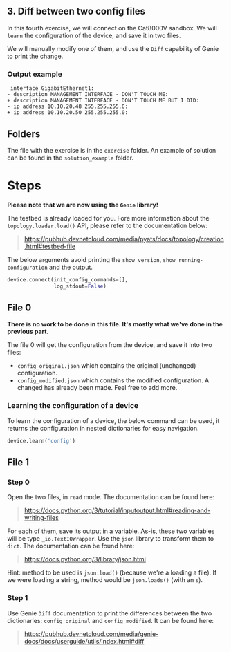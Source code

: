 ## 3. Diff between two config files

In this fourth exercise, we will connect on the Cat8000V sandbox. We will `learn` the configuration of the device, and save it in two files.

We will manually modify one of them, and use the `Diff` capability of Genie to print the change.

### Output example

```
 interface GigabitEthernet1:
- description MANAGEMENT INTERFACE - DON'T TOUCH ME:
+ description MANAGEMENT INTERFACE - DON'T TOUCH ME BUT I DID:
- ip address 10.10.20.48 255.255.255.0:
+ ip address 10.10.20.50 255.255.255.0:
```

## Folders

The file with the exercise is in the `exercise` folder. An example of solution can be found in the `solution_example` folder.

# Steps

**Please note that we are now using the `Genie` library!**

The testbed is already loaded for you. Fore more information about the `topology.loader.load()` API, please refer to the documentation below:

> https://pubhub.devnetcloud.com/media/pyats/docs/topology/creation.html#testbed-file


The below arguments avoid printing the `show version`, `show running-configuration` and the output.

```python
device.connect(init_config_commands=[],
               log_stdout=False)
```

## File 0

**There is no work to be done in this file. It's mostly what we've done in the previous part.**

The file 0 will get the configuration from the device, and save it into two files:
* `config_original.json` which contains the original (unchanged) configuration.
* `config_modified.json` which contains the modified configuration. A changed has already been made. Feel free to add more.

### Learning the configuration of a device

To learn the configuration of a device, the below command can be used, it returns the configuration in nested dictionaries for easy navigation. 

```python
device.learn('config')
```

## File 1

### Step 0

Open the two files, in `read` mode. The documentation can be found here:

> https://docs.python.org/3/tutorial/inputoutput.html#reading-and-writing-files

For each of them, save its output in a variable. As-is, these two variables will be type `_io.TextIOWrapper`. Use the `json` library to transform them to `dict`. The documentation can be found here:

> https://docs.python.org/3/library/json.html

Hint: method to be used is `json.load()` (because we're a loading a file). If we were loading a **s**tring, method would be `json.loads()` (with an `s`).

### Step 1

Use Genie `Diff` documentation to print the differences between the two dictionaries: `config_original` and `config_modified`. It can be found here:

> https://pubhub.devnetcloud.com/media/genie-docs/docs/userguide/utils/index.html#diff
